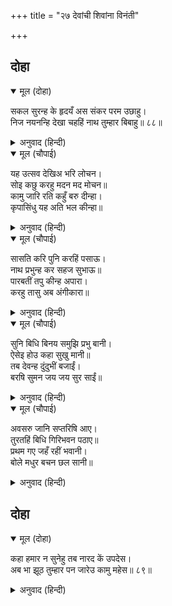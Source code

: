 +++
title = "२७ देवांची शिवांना विनंती"

+++


## दोहा


<details open><summary>मूल (दोहा)</summary>

सकल सुरन्ह के हृदयँ अस संकर परम उछाहु।  
निज नयनन्हि देखा चहहिं नाथ तुम्हार बिबाहु॥ ८८॥
</details>

<details><summary>अनुवाद (हिन्दी)</summary>

हे भगवान शंकर, आपल्या डोळ्यांनी तुमचा विवाह पाहावा, अशी खूप इच्छा सर्व देवांच्या मनात आहे.॥ ८८॥
</details>

<details open><summary>मूल (चौपाई)</summary>

यह उत्सव देखिअ भरि लोचन।  
सोइ कछु करहु मदन मद मोचन॥  
कामु जारि रति कहुँ बरु दीन्हा।  
कृपासिंधु यह अति भल कीन्हा॥
</details>

<details><summary>अनुवाद (हिन्दी)</summary>

हे कामदेवाचा मद नष्ट करणारे प्रभू, सर्वजणांना असा उत्सव डोळे भरून पाहाता यावा, असे काही करा. हे कृपासागर, कामदेवाला भस्म करून रतीला वरदान दिलेत ते फारच चांगले झाले.॥ १॥
</details>

<details open><summary>मूल (चौपाई)</summary>

सासति करि पुनि करहिं पसाऊ।  
नाथ प्रभुन्ह कर सहज सुभाऊ॥  
पारबतीं तपु कीन्ह अपारा।  
करहु तासु अब अंगीकारा॥
</details>

<details><summary>अनुवाद (हिन्दी)</summary>

हे नाथा, श्रेष्ठ स्वामींचा असा सहज स्वभावच असतो की, ते प्रथम शासन करतात आणि नंतर कृपा करतात. पार्वतीने अपार तप केलेले आहे, तेव्हा आता तिचा अंगीकार करा.’॥ २॥
</details>

<details open><summary>मूल (चौपाई)</summary>

सुनि बिधि बिनय समुझि प्रभु बानी।  
ऐसेइ होउ कहा सुखु मानी॥  
तब देवन्ह दुंदुभीं बजाईं।  
बरषि सुमन जय जय सुर साईं॥
</details>

<details><summary>अनुवाद (हिन्दी)</summary>

ब्रह्मदेवांची ही प्रार्थना ऐकून आणि प्रभू रामचंद्रांची वाणी स्मरण करून शिवांनी प्रसन्नतेने म्हटले की, ‘ठीक आहे. मग देवांनी नगारे वाजविले आणि फुलांचा वर्षाव करीत ते म्हणू लागले, ‘विजय असो, देवाधिदेवांचा विजय असो.’॥ ३॥
</details>

<details open><summary>मूल (चौपाई)</summary>

अवसरु जानि सप्तरिषि आए।  
तुरतहिं बिधि गिरिभवन पठाए॥  
प्रथम गए जहँ रहीं भवानी।  
बोले मधुर बचन छल सानी॥
</details>

<details><summary>अनुवाद (हिन्दी)</summary>

योग्यवेळ साधून सप्तर्षी आले आणि ब्रह्मदेवांनी लगेच त्यांना हिमालयाच्या घरी पाठविले. सप्तर्षी प्रथम पार्वतीकडे गेले आणि तिची थट्टा करीत म्हणाले-॥ ४॥
</details>

## दोहा


<details open><summary>मूल (दोहा)</summary>

कहा हमार न सुनेहु तब नारद कें उपदेस।  
अब भा झूठ तुम्हार पन जारेउ कामु महेस॥ ८९॥
</details>

<details><summary>अनुवाद (हिन्दी)</summary>

‘नारदांच्या उपदेशामुळे तेव्हा तू आमचे म्हणणे ऐकले नाहीस, आता मात्र तुझी प्रतिज्ञा खोटी ठरली. कारण महादेवांनी कामदेवाला भस्म करून टाकले.’॥ ८९॥
</details>
